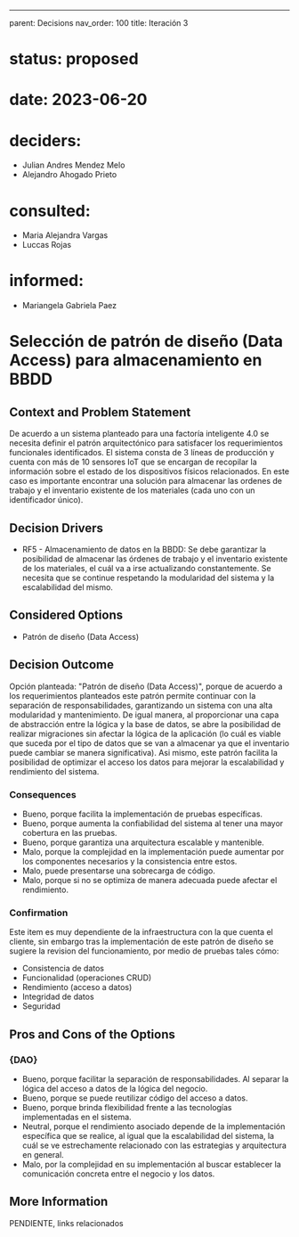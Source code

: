 ---
parent: Decisions
nav_order: 100
title: Iteración 3

# status: proposed
# date: 2023-06-20
# deciders: 
  * Julian Andres Mendez Melo
  * Alejandro Ahogado Prieto 
# consulted: 
  * Maria Alejandra Vargas
  * Luccas Rojas
# informed:
  * Mariangela Gabriela Paez

# Selección de patrón de diseño (Data Access) para almacenamiento en BBDD

## Context and Problem Statement

De acuerdo a un sistema planteado para una factoría inteligente 4.0 se necesita definir el patrón arquitectónico para satisfacer los requerimientos funcionales identificados. El sistema consta de 3 líneas de producción y cuenta con más de 10 sensores IoT que se encargan de recopilar la información sobre el estado de los dispositivos físicos relacionados. En este caso es importante encontrar una solución para almacenar las ordenes de trabajo y el inventario existente de los materiales (cada uno con un identificador único). 

## Decision Drivers

* RF5 - Almacenamiento de datos en la BBDD: Se debe garantizar la posibilidad de almacenar las órdenes de trabajo y el inventario existente de los materiales, el cuál va a irse actualizando constantemente. Se necesita que se continue respetando la modularidad del sistema y la escalabilidad del mismo. 

## Considered Options

* Patrón de diseño (Data Access)

## Decision Outcome

Opción planteada: "Patrón de diseño (Data Access)", porque de acuerdo a los requerimientos planteados este patrón permite continuar con la separación de responsabilidades, garantizando un sistema con una alta modularidad y mantenimiento. De igual manera, al proporcionar una capa de abstracción entre la lógica y la base de datos, se abre la posibilidad de realizar migraciones sin afectar la lógica de la aplicación (lo cuál es viable que suceda por el tipo de datos que se van a almacenar ya que el inventario puede cambiar se manera significativa). Asi mismo, este patrón facilita la posibilidad de optimizar el acceso los datos para mejorar la escalabilidad y rendimiento del sistema. 

### Consequences
* Bueno, porque facilita la implementación de pruebas específicas.
* Bueno, porque aumenta la confiabilidad del sistema al tener una mayor cobertura en las pruebas.
* Bueno, porque garantiza una arquitectura escalable y mantenible.
* Malo, porque la complejidad en la implementación puede aumentar por los componentes necesarios y la consistencia entre estos.
* Malo, puede presentarse una sobrecarga de código.
* Malo, porque si no se optimiza de manera adecuada puede afectar el rendimiento.
   
### Confirmation
Este item es muy dependiente de la infraestructura con la que cuenta el cliente, sin embargo tras la implementación de este patrón de diseño se sugiere la revision del funcionamiento, por medio de pruebas tales cómo:

- Consistencia de datos
- Funcionalidad (operaciones CRUD)
- Rendimiento (acceso a datos)
- Integridad de datos
- Seguridad

## Pros and Cons of the Options

### {DAO}

* Bueno, porque facilitar la separación de responsabilidades. Al separar la lógica del acceso a datos de la lógica del negocio.
* Bueno, porque se puede reutilizar código del acceso a datos.
* Bueno, porque brinda flexibilidad frente a las tecnologías implementadas en el sistema. 
* Neutral, porque el rendimiento asociado depende de la implementación específica que se realice, al igual que la escalabilidad del sistema, la cuál se ve estrechamente relacionado con las estrategias y arquitectura en general.
* Malo, por la complejidad en su implementación al buscar establecer la comunicación concreta entre el negocio y los datos.

## More Information

PENDIENTE, links relacionados
